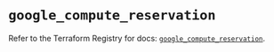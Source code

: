 # `google_compute_reservation`

Refer to the Terraform Registry for docs: [`google_compute_reservation`](https://registry.terraform.io/providers/hashicorp/google-beta/6.14.0/docs/resources/google_compute_reservation).
